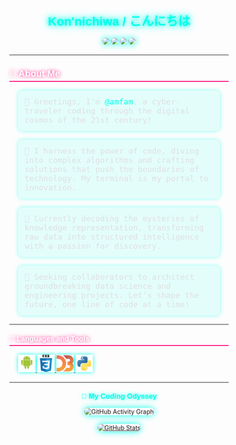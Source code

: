 <div id="header" align="center">
  <h1 style="font-family: 'Orbitron', sans-serif; color: #00ffea; text-shadow: 0 0 10px #00ffea, 0 0 20px #00ffea; animation: neon-glow 1.5s ease-in-out infinite alternate;">
    Kon'nichiwa / こんにちは
  </h1>
</div>

<div id="header" align="center" style="margin: 20px;">
  <img src="https://media.giphy.com/media/iOkpqb0MRjWqtrOKVU/giphy.gif" width="150" style="border-radius: 10px; box-shadow: 0 0 15px #00ffea;"/>
  <img src="https://media.giphy.com/media/2ZXwdhSx6lWwWkTzE6/giphy.gif" width="150" style="border-radius: 10px; box-shadow: 0 0 15px #00ffea;"/>
  <img src="https://media.giphy.com/media/26uf9smjCawERdCmI/giphy.gif" width="150" style="border-radius: 10px; box-shadow: 0 0 15px #00ffea;"/>
  <img src="https://media.giphy.com/media/xT39DgKMixPKDrwzf2/giphy.gif" width="150" style="border-radius: 10px; box-shadow: 0 0 15px #00ffea;"/>
</div>

---

<h2 align="left" style="font-family: 'Exo 2', sans-serif; color: #ffffff; text-shadow: 0 0 8px #ff007a; border-bottom: 2px solid #ff007a; padding-bottom: 5px;">
  🚀 About Me
</h2>

<p style="font-family: 'Roboto Mono', monospace; font-size: 18px; color: #e0e0e0; margin: 20px; background: rgba(0, 255, 234, 0.1); padding: 15px; border-radius: 10px; box-shadow: 0 0 10px rgba(0, 255, 234, 0.5);">
  👋 Greetings, I'm <a href="https://github.com/amfam" style="color: #00ffea; text-decoration: none;">@amfam</a>, a cyber-traveler coding through the digital cosmos of the 21st century!
</p>

<p style="font-family: 'Roboto Mono', monospace; font-size: 18px; color: #e0e0e0; margin: 20px; background: rgba(0, 255, 234, 0.1); padding: 15px; border-radius: 10px; box-shadow: 0 0 10px rgba(0, 255, 234, 0.5);">
  👀 I harness the power of code, diving into complex algorithms and crafting solutions that push the boundaries of technology. My terminal is my portal to innovation.
</p>

<p style="font-family: 'Roboto Mono', monospace; font-size: 18px; color: #e0e0e0; margin: 20px; background: rgba(0, 255, 234, 0.1); padding: 15px; border-radius: 10px; box-shadow: 0 0 10px rgba(0, 255, 234, 0.5);">
  🌱 Currently decoding the mysteries of knowledge representation, transforming raw data into structured intelligence with a passion for discovery.
</p>

<p style="font-family: 'Roboto Mono', monospace; font-size: 18px; color: #e0e0e0; margin: 20px; background: rgba(0, 255, 234, 0.1); padding: 15px; border-radius: 10px; box-shadow: 0 0 10px rgba(0, 255, 234, 0.5);">
  💞️ Seeking collaborators to architect groundbreaking data science and engineering projects. Let’s shape the future, one line of code at a time!
</p>

---

<h3 align="left" style="font-family: 'Exo 2', sans-serif; color: #ffffff; text-shadow: 0 0 8px #ff007a; border-bottom: 2px solid #ff007a; padding-bottom: 5px;">
  🔧 Languages and Tools
</h3>
<p align="left" style="margin: 20px;">
  <a href="https://developer.android.com" target="_blank" rel="noreferrer">
    <img src="https://raw.githubusercontent.com/devicons/devicon/master/icons/android/android-original-wordmark.svg" alt="android" width="40" height="40" style="transition: transform 0.3s; filter: drop-shadow(0 0 5px #00ffea);" onmouseover="this.style.transform='scale(1.2)'" onmouseout="this.style.transform='scale(1)'"/>
  </a>
  <a href="https://www.w3schools.com/css/" target="_blank" rel="noreferrer">
    <img src="https://raw.githubusercontent.com/devicons/devicon/master/icons/css3/css3-original-wordmark.svg" alt="css3" width="40" height="40" style="transition: transform 0.3s; filter: drop-shadow(0 0 5px #00ffea);" onmouseover="this.style.transform='scale(1.2)'" onmouseout="this.style.transform='scale(1)'"/>
  </a>
  <a href="https://d3js.org/" target="_blank" rel="noreferrer">
    <img src="https://raw.githubusercontent.com/devicons/devicon/master/icons/d3js/d3js-original.svg" alt="d3js" width="40" height="40" style="transition: transform 0.3s; filter: drop-shadow(0 0 5px #00ffea);" onmouseover="this.style.transform='scale(1.2)'" onmouseout="this.style.transform='scale(1)'"/>
  </a>
  <!-- Add similar styling to other tool icons -->
  <a href="https://www.python.org" target="_blank" rel="noreferrer">
    <img src="https://raw.githubusercontent.com/devicons/devicon/master/icons/python/python-original.svg" alt="python" width="40" height="40" style="transition: transform 0.3s; filter: drop-shadow(0 0 5px #00ffea);" onmouseover="this.style.transform='scale(1.2)'" onmouseout="this.style.transform='scale(1)'"/>
  </a>
  <!-- Continue for other tools, applying the same hover effect and glow -->
</p>

---

<div align="center" style="margin: 20px;">
  <h3 style="font-family: 'Orbitron', sans-serif; color: #00ffea; text-shadow: 0 0 8px #00ffea;">
    🌌 My Coding Odyssey
  </h3>
  <img src="https://github-readme-activity-graph.vercel.app/graph?username=amir-raw&theme=react-dark&bg_color=0D1117&color=00ffea&line=ff007a&point=ffffff&hide_border=true" alt="GitHub Activity Graph" style="border-radius: 10px; box-shadow: 0 0 15px #00ffea; max-width: 100%;"/>
</div>

<div align="center" style="margin: 20px;">
  <a href="https://github.com/amfam">
    <img src="https://github-readme-stats.vercel.app/api?username=amfam&show_icons=true&theme=transparent&text_color=00ffea&title_color=ff007a&icon_color=ffffff&hide_border=true" alt="GitHub Stats" style="border-radius: 10px; box-shadow: 0 0 15px #00ffea;"/>
  </a>
</div>

